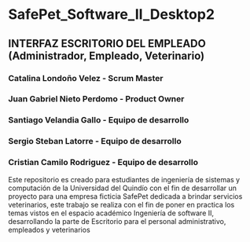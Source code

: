 # SafePet_Software_II_Desktop2
## INTERFAZ ESCRITORIO DEL EMPLEADO (Administrador, Empleado, Veterinario)

### Catalina Londoño Velez - Scrum Master
### Juan Gabriel Nieto Perdomo - Product Owner	
### Santiago Velandia Gallo - Equipo de desarrollo
### Sergio Steban Latorre - Equipo de desarrollo
### Cristian Camilo Rodriguez - Equipo de desarrollo

Este repositorio es creado para estudiantes de ingeniería de sistemas y computación de la Universidad del Quindío con el fin de desarrollar un proyecto para una empresa ficticia SafePet dedicada a brindar servicios veterinarios, este trabajo se realiza con el fin de poner en practica los temas vistos en el espacio académico Ingeniería de software II, desarrollando la parte de Escritorio para el personal administrativo, empleados y veterinarios
